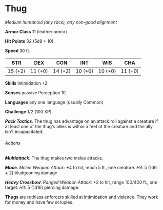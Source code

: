 # Thug

*Medium humanoid (any race), any non-good alignment*

**Armor Class** 11 (leather armor)

**Hit Points** 32 (5d8 + 10)

**Speed** 30 ft.

| STR     | DEX     | CON     | INT     | WIS     | CHA     |
|---------|---------|---------|---------|---------|---------|
| 15 (+2) | 11 (+0) | 14 (+2) | 10 (+0) | 10 (+0) | 11 (+0) |

**Skills** Intimidation +2

**Senses** passive Perception 10

**Languages** any one language (usually Common)

**Challenge** 1/2 (100 XP)

***Pack Tactics***. The thug has advantage on an attack roll against a creature if at least one of the thug's allies is within 5 feet of the creature and the ally isn't incapacitated.

###### Actions

***Multiattack***. The thug makes two melee attacks.

***Mace***. *Melee Weapon Attack:* +4 to hit, reach 5 ft., one creature. *Hit:* 5 (1d6 + 2) bludgeoning damage.

***Heavy Crossbow***. *Ranged Weapon Attack:* +2 to hit, range 100/400 ft., one target. *Hit:* 5 (1d10) piercing damage.

**Thugs** are ruthless enforcers skilled at intimidation and violence. They work for money and have few scruples.